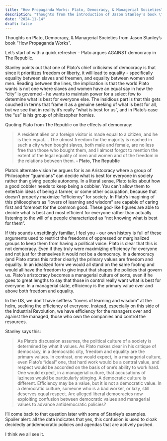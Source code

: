 ```yaml
---
title: "How Propaganda Works: Plato, Democracy, & Managerial Societies"
description: "Thoughts from the introduction of Jason Stanley's book \"How Propaganda Works\" on Plato's views of democracy and how that correlates with some of what we see today."
date: "2024-11-14"
draft: false
---
```



Thoughts on Plato, Democracy, & Managerial Societies from Jason Stanley’s book “How Propaganda Works”.

Let’s start of with a quick refresher - Plato argues AGAINST democracy in The Republic.

Stanley points out that one of Plato’s chief criticisms of democracy is that since it prioritizes freedom or liberty, it will lead to equality - specifically equality between slaves and freemen, and equality between women and men. Reading between the lines, the implication is that the world Plato wants is not one where slaves and women have an equal say in how the “city” is governed - he wants to maintain power for a select few to determine what is best for everyone else. The insidious part is that this gets couched in terms that frame it as a genuine seeking of what is best for all, but we see that in reality it’s really “what is best for us”, and in Plato’s case the “us” is his group of philosopher homies.

Quoting Plato from The Republic on the effects of democracy:

> A resident alien or a foreign visitor is made equal to a citizen, and he is their equal…. The utmost freedom for the majority is reached in such a city when bought slaves, both male and female, are no less free than those who bought them, and I almost forgot to mention the extent of the legal equality of men and women and of the freedom in the relations between them. **- Plato, The Republic**

Plato’s alternate vision he argues for is an Aristocracy where a group of Philosopher “guardians” can decide what is best for everyone in society rather than giving people autonomy. In a literal sense, Plato talks about how a good cobbler needs to keep being a cobbler. You can’t allow them to entertain ideas of being a farmer, or some other occupation, because that doesn’t properly maximize “efficiency” for society. In Plato’s imagining of this philosophers as “lovers of learning and wisdom” are capable of caring first and foremost for the common good. These god-like figures are able to decide what is best and most efficient for everyone rather than actually listening to the will of a people characterized as “not knowing what is best for them”.

If this sounds unsettlingly familiar, I feel you - our own history is full of these arguments used to restrict the freedoms of oppressed or marginalized groups to keep them from having a political voice. Plato is clear that this is not democracy. Even if they truly were maximizing efficiency for everyone and not just for themselves it would not be a democracy. In a democracy (and Plato states this rather clearly) the primary values are freedom and equality. In an idealized form we would all stand on the same footing and would all have the freedom to give input that shapes the policies that govern us. Plato’s aristocracy becomes a managerial culture of sorts, even if he goes to great lengths to say that those in control really want what is best for everyone. In a managerial state, efficiency is the primary value over and above both freedom and equality.

In the US, we don’t have selfless “lovers of learning and wisdom” at the helm, seeking the efficiency of everyone. Instead, especially on this side of the Industrial Revolution, we have efficiency for the managers over and against the managed, those who own the companies and control the resources.

Stanley says this:

> As Plato’s discussion assumes, the political culture of a society is determined by what it values. As Plato makes clear in his critique of democracy, in a democratic city, freedom and equality are the primary values. In contrast, one would expect, in a managerial culture, even Plato’s “ideal” one, that hard work would be a central value, and respect would be accorded on the basis of one’s ability to work hard. One would expect, in a managerial culture, that accusations of laziness would be particularly stinging. A democratic culture is different. Efficiency may be a value, but it is not a democratic value. In a democratic culture, someone who is a bad worker, or lazy, still deserves equal respect. Are alleged liberal democracies now exploiting confusion between democratic values and managerial values to advance antidemocratic policies?

I’ll come back to that question later with some of Stanley’s examples. Spoiler alert: all the data indicates that yes, this confusion is used to cloak decidedly antidemocratic policies and agendas that are actively pushed.

I think we all see it.
